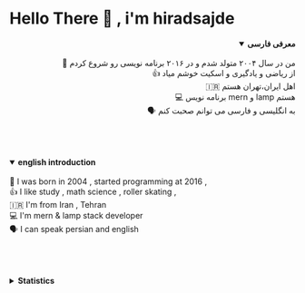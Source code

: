 # Hello There 👋 , i'm hiradsajde 
 <div align="right">
  <details open>
    <summary><b>معرفی فارسی</b></summary><br>
      🎂 من در سال ۲۰۰۴ متولد شدم و در ۲۰۱۶ برنامه نویسی رو شروع کردم<br/>
      👍 از ریاضی و یادگیری و اسکیت خوشم میاد<br/>
      🇮🇷 اهل ایران،تهران هستم <br/>
      💻 برنامه نویس mern و lamp هستم <br/>
      🗣 به انگلیسی و فارسی می توانم صحبت کنم</br></br>
  </details>
</div>
<br><br><br>
<div align="left">
  <details open>
  <summary><b>english introduction</b></summary><br>
  🎂 I was born in 2004 , started programming at 2016 , <br/>
  👍 I like study , math science , roller skating ,<br/>
  🇮🇷 I'm from Iran , Tehran <br/>
  💻 I'm mern & lamp stack developer <br/>
  🗣 I can speak persian and english</br></br>
  </details>
  <br><br><br>
  <details>
  <summary><b>Statistics</b></summary>
  <br>
  
  [![Top Langs](https://github-readme-stats.vercel.app/api/top-langs/?username=hiradsajde&layout=compact)](https://github.com/hiradsajde)

  [![hiradsajde's stats](https://github-readme-stats.vercel.app/api?username=hiradsajde)](https://github.com/hiradsajde)
  
  </details>    
  </div>
